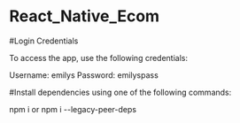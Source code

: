 # React_Native_Ecom
#Login Credentials

To access the app, use the following credentials:

Username: emilys
Password: emilyspass


#Install dependencies using one of the following commands:


npm i or npm i --legacy-peer-deps
